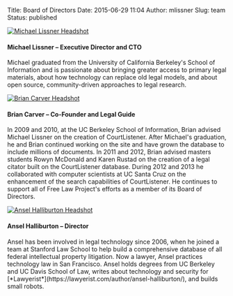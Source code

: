 Title: Board of Directors
Date: 2015-06-29 11:04
Author: mlissner
Slug: team
Status: published

<div class="media">
  <div class="media-left pull-left">
    <a href="http://michaeljaylissner.com">
      <img class="media-object" src="{filename}/images/mlissner-bio-150x150.jpg" alt="Michael Lissner Headshot">
    </a>
  </div>
  <div class="media-body">
    <h4 class="media-heading">Michael Lissner &ndash; Executive Director and CTO</h4>
    <p>Michael graduated from the University of California Berkeley's School of
       Information and is passionate about bringing greater access to primary
       legal materials, about how technology can replace old legal models, and
       about open source, community-driven approaches to legal research.</p>
  </div>
</div>

<div class="media">
  <div class="media-left pull-left">
    <a href="http://www.ischool.berkeley.edu/people/faculty/briancarver">
      <img class="media-object" src="{filename}/images/brian-150x150.jpeg" alt="Brian Carver Headshot">
    </a>
  </div>
  <div class="media-body">
    <h4 class="media-heading">Brian Carver &ndash; Co-Founder and Legal Guide</h4>
    <p>In 2009 and 2010, at the UC Berkeley School of Information, Brian advised
       Michael Lissner on the creation of CourtListener. After Michael's
       graduation, he and Brian continued working on the site and have grown
       the database to include millions of documents. In 2011 and 2012,
       Brian advised masters students Rowyn McDonald and Karen Rustad on the
       creation of a legal citator built on the CourtListener database. During
       2012 and 2013 he collaborated with computer scientists at UC Santa Cruz
       on the enhancement of the search capabilities of CourtListener. He
       continues to support all of Free Law Project's efforts as a member of
       its Board of Directors.</p>
  </div>
</div>

<div class="media">
  <div class="media-left pull-left">
    <a href="https://www.krinternetlaw.com/attorneys/ansel-halliburton-profile">
      <img class="media-object" src="{filename}/images/ansel-150x150.jpg" alt="Ansel Halliburton Headshot">
    </a>
  </div>
  <div class="media-body">
    <h4 class="media-heading">Ansel Halliburton &ndash; Director</h4>
    <p>Ansel has been involved in legal technology since 2006, when he joined a
       team at Stanford Law School to help build a comprehensive database of
       all federal intellectual property litigation. Now a lawyer, Ansel
       practices technology law in San Francisco. Ansel holds degrees from
       UC Berkeley and UC Davis School of Law, writes about technology and
       security for [*Lawyerist*](https://lawyerist.com/author/ansel-halliburton/),
       and builds small robots.</p>
  </div>
</div>
